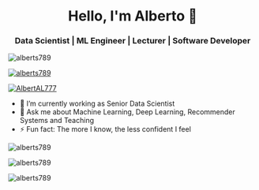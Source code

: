 <!--### Hello, I'm Alberto 👋-->

<h1 align="center">Hello, I'm Alberto 👋</h1>
<h3 align="center">Data Scientist | ML Engineer | Lecturer | Software Developer</h3>

<p align="left"> <img src="https://komarev.com/ghpvc/?username=alberts789&label=Profile%20views&color=0e75b6&style=flat" alt="alberts789" /> </p>

<p align="left"> <a href="https://github.com/ryo-ma/github-profile-trophy"><img src="https://github-profile-trophy.vercel.app/?username=alberts789&theme=discord" alt="alberts789" /></a> </p>

<p align="left"> <a href="https://twitter.com/AlbertAL777" target="blank"><img src="https://img.shields.io/twitter/follow/AlbertAL777?logo=twitter&style=for-the-badge" alt="AlbertAL777" /></a> </p>


- 🔭 I’m currently working as Senior Data Scientist
- 💬 Ask me about Machine Learning, Deep Learning, Recommender Systems and Teaching
- ⚡ Fun fact: The more I know, the less confident I feel



<p>
  <img align="center" src="https://github-readme-stats-sigma-five.vercel.app/api/top-langs?username=alberts789&show_icons=true&locale=en&layout=compact&theme=solarized-dark" alt="alberts789"/>
</p>

<p>
  <img align="center" src="https://github-readme-stats-sigma-five.vercel.app/api?username=alberts789&show_icons=true&locale=en&theme=solarized-dark" alt="alberts789"/></p>

<p>
  <img align="center" src="https://github-readme-streak-stats.herokuapp.com/?user=alberts789&theme=solarized-dark&date_format=M%20j%5B%2C%20Y%5D" alt="alberts789"/>
</p>

<!--
**AlbertS789/alberts789** is a ✨ _special_ ✨ repository because its `README.md` (this file) appears on your GitHub profile.

Here are some ideas to get you started:

- 🔭 I’m currently working on ...
- 🌱 I’m currently learning ...
- 👯 I’m looking to collaborate on ...
- 🤔 I’m looking for help with ...
- 💬 Ask me about ...
- 📫 How to reach me: ...
- 😄 Pronouns: ...
- ⚡ Fun fact: ...
-->

